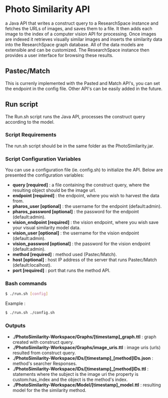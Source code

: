# Photo Similarity API #

a Java API that writes a construct query to a ResearchSpace instance and fetches the URLs of images, and saves them to a file. It then adds each image to the index of a computer vision API for processing. Once images are indexed it retrieves visually similar images and inserts the similarity data into the ResearchSpace graph database. All of the data models are extensible and can be customized. The ResearchSpace instance then provides a user interface for browsing these results.

## Pastec/Match

This is currenly implemented with the Pasted and Match API's, you can set the endpoint in the config file. Other API's can be easily added in the future.

## Run script

The Run.sh script runs the Java API, processes the construct query according to the model.

### Script Requirements

The run.sh script should be in the same folder as the PhotoSimilarity.jar.

### Script Configuration Variables

You can use a configuration file (ie. config.sh) to initialize the API. Below are presented the configuration variables:

* **query [required]** : a file containing the construct query, where the resulting object should be the image url.
* **endpoint [required]** : the endpoint, where you wish to harvest the data from.
* **pharos_user [optional]** : the username for the endpoint (default:admin).
* **pharos_password [optional]** : the password for the endpoint (default:admin).
* **vision_endpoint [required]** : the vision endpoint, where you wish save your visual similarity model data.
* **vision_user [optional]** : the username for the vision endpoint (default:admin).
* **vision_password [optional]** : the password for the vision endpoint (default:admin).
* **method [required]** : method used (Pastec/Match).
* **host [optional]** : host IP address of the server that runs Pastec/Match (default:localhost).
* **port [required]** : port that runs the method API.

### Bash commands

```bash
$ ./run.sh [config]
```
Example :
```bash
$ ./run.sh ./config.sh
```

### Outputs

* **./PhotoSimilarity-Workspace/Graphs/[timestamp]_graph.ttl** : graph created with construct query.
* **./PhotoSimilarity-Workspace/Graphs/image_uris.ttl** : image uris (urls) resulted from construct query.
* **./PhotoSimilarity-Workspace/IDs/[timestamp]_[method]IDs.json** : method's searcher Responses.
* **./PhotoSimilarity-Workspace/IDs/[timestamp]_[method]IDs.ttl** : statements where the subject is the image uri the property is custom:has_index and the object is the method's index. 
* **./PhotoSimilarity-Workspace/Model/[timestamp]_model.ttl** : resulting model for the the similarity method.
